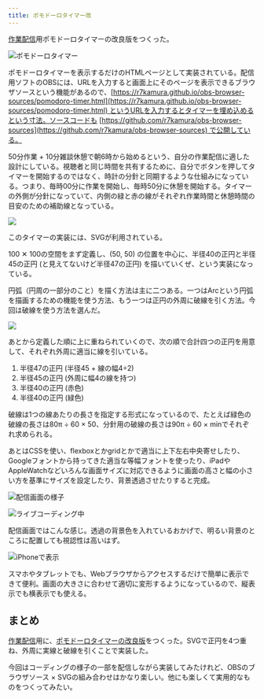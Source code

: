 ```yaml
---
title: ポモドーロタイマー改
---
```

[作業配信](https://www.youtube.com/c/r7kamura)用ポモドーロタイマーの改良版をつくった。

![](https://lh3.googleusercontent.com/docs/ADP-6oEf8lcyZFdR1HCfZvlR491ugYpHBj6CpG05Pj2kjCyv8czl7p3GVAfof5zIxHiMhn9PhKIPPNKSxYmr-7tvI8vMnEIRUx1nGzHkmMvsoValayme2gUEdAzzcIlvOZt1jwEDd0GcSX2w_eANTlhF59QZn9xgGqePYyWS-HEfWHZ-aOQyP9KlVGsG05sVbebWqmTQ5wyzNtU1lfi_b0-_XtkHFmKsCzD_ZWltGvG6ogaaxZkVvRzoxPUgb2WBMp00AcAGgJXoQbY8M0xBZ0WK6zd-4hadDJJrrAZU0m7ohu7QPfd9mzOaPrkoS_ZpeW2k2UmLnJJrQAdcga31Vd5Ir1WeUXBW2ZULVdaf1cCHoQ_mnW8N70R1Yzru2yP0zPW50sCUzyNBlqjr61h5t8srdQhHjsN1ZI1P2Ll53A-6pdJWq9vtJxLfJ297Yit9XO8hORPwzsfiVk8pmKXXg7eD6XRvr6aZzFRqHaLnVoMhjuOyCxRING7P8H_8ECb5GmiKuB6mPV0rgwJGOcZ5lODdUuCqDtZlNleJUWgHQGGXYTtIru6eoHWd-rKr2G5IxbVddPA30uI0q4_Hd47cPoVMGn3Yb2YeWErattYoh566eieYDLCQKqxoYL63S7dAL9LS-EB5uGVre2BWOPpK_4CStlNS_vb1iM_0YCoKfPbwTLH6eAvgiT0Iv8NshMdNUHcoZZwWNe0S5GEVh9C1gvRUkQNx-1E3a8UupD5h93d3G__ee3ai597dYHjb83e2DxJ9A6nOko1XNBzIaqkvSnPr9PFdezeAV5HHjNbHRZbfllGnayxGzyz7K4riP64PCYj9xjefOuhKg_xI7ymePKoxuytzzxDBLt6eF4CdYvDp8KA19cz1vLJ3jLZ4xCgvt6b9G_oU9_f188SHyU_uppppoPM0C-A1J9elHAtFzkhmxQOUdMA5qPCAdGoMuB1PCsO_okFLt9Z-dheijwOYSDWSc8GsB4Ky8K5LveKbhtqY2s1ayiHWSI35dbdoUigrJmJ_TFl7QD2AksKmCLIWvQq9vTIK6f4IRezVMxfPkvuaJ81SMMvpQTazbevJRytNV9bvx9TerPOs5YIqW_quOiWLptt1EWFb3lnELzf668ZlxT1L94JsjIy1YMyCT9jek4H_8qP6P0cRHBOKrrEsFCuh3BQm-GN0IJfXDtnLa2rPNDszN-0Dg0GUcU3l1tC4c_cSJRyEadxwGfgqGmILGUeJTivbyFGqOxXq0GKJ8-9a0K72LK7UWw "ポモドーロタイマー")

ポモドーロタイマーを表示するだけのHTMLページとして実装されている。配信用ソフトのOBSには、URLを入力すると画面上にそのページを表示できるブラウザソースという機能があるので、[https://r7kamura.github.io/obs-browser-sources/pomodoro-timer.html](https://r7kamura.github.io/obs-browser-sources/pomodoro-timer.html) というURLを入力するとタイマーを埋め込めるという寸法。ソースコードも [https://github.com/r7kamura/obs-browser-sources](https://github.com/r7kamura/obs-browser-sources) で公開している。

50分作業 + 10分雑談休憩で朝6時から始めるという、自分の作業配信に適した設計にしている。視聴者と同じ時間を共有するために、自分でボタンを押してタイマーを開始するのではなく、時計の分針と同期するような仕組みになっている。つまり、毎時00分に作業を開始し、毎時50分に休憩を開始する。タイマーの外側が分針になっていて、内側の緑と赤の線がそれぞれ作業時間と休憩時間の目安のための補助線となっている。

![](https://lh3.googleusercontent.com/docs/ADP-6oEAy7mQ1r882sAoZMx-PfyaNpMKMe5tG6AJ_lo39cyyIX8ymHti_5w90ZZMBRusheapzPL6RPc7b4aTt0REQY8qQYP1g9GCDbFKeX8bzASHv_XedV_MaGIka6RnsE_LON6vWW5hTzMpgRluPmIZItJaZ3pTQsqVFqpaBakR5n_A-8EHiUp1T0BneVIhgHhDujsJYlfSrmlv2qE0701HP3CFeIWp80pkg4RrSZ49xB0HUSvf6WUlAxeif8FT7i--d2MfPCFeYL0OjzkdiYbq1Kt0yVtDDZtoNNMluvMf9Vh7l5TlQuHYYKOQLThIamXJJhGUOZmI2vtdRMHley8U4FfLZK8emLNOGdzcTSrhlgi0v_qt_FYoZUdT6y_5zreR5uGkZ6ZXsWf7R4Vf5SxGTy2KBh1AP_q22xZ5ermF1KV6dgSTdFkPxqLRRlMjCTX6W81NJuPrXpLrstaC3KqjyfpP9qdpRwUCMkY2sC0a3jY9MYjzpKsucbXdS-KLZZccx5ZPMxbBM4rT2f9RhGqjq_H271D0w--pyxHa1d_qRA_K5UtxZ-4umnJPkgPAtuNT0gEvWaEKFp_3bXKOeQzU6_bptFbJ6V5fmvj-BifnUQkKGuiPLaXYMsgnSz64gboa8C6UaB5Jnd4oZEGFatNv0PWdeMYYrVMBDuPP0EvM8dETGKItxT7eqiCQqdSMxC8_lrtsVTpFoUV7b83hicCxQIuCsSKTHai_MzLntBylAoRVmR04Kxh-tgY5uWCTAwN732p0PjpgJ9eKC2xPhbNppuBLCZiJkxOSYgBlvhl-do4AavibSkpFcG-RBEebBcpTpVKBifp2Y26oxKEtz9RqP8Rig8c6Jo4ZUPBYvCp3vEvuKWMHZvIfTu2J1OxzZSRos3IQ9pW4MQrBk0ezfNhT-ZOCRNvROtDGA7G9GOx_exEpx72xXo9IVfBbcqwyfvZW7a6YbkNypjtyCqNMyBRrrAsHTvBWQi8gxRuvXINgk365J9-rc4Wu3MKw-WyGE4r5Hm3i5rszxmXoY-ZmF-oH0VY4848E099_XboqGBP5ENETWm1lU5jh5igLz2qRc3PvMlZZifqgldnjZXVccY2z4Mg8-Z3xN870JOrJhpgWlIc4cRhd6xAZN1WFv4gZNYXSpP-fQiC5YRd-ZqpLrX6BoSD8yB7Sx06IKQBcbM4I1TLzD5FHSFBn6uXoYAVu50rHr4eDhYyvN73T-k_291cPO7jm6olQW9RfIMDdWPvkYxSLw1v_tQ)

このタイマーの実装には、SVGが利用されている。

100 ✕ 100の空間をまず定義し、(50, 50) の位置を中心に、半径40の正円と半径45の正円 (と見えてないけど半径47の正円) を描いていくぜ、という実装になっている。

円弧（円周の一部分のこと）を描く方法は主に二つある。一つはArcという円弧を描画するための機能を使う方法、もう一つは正円の外周に破線を引く方法。今回は破線を使う方法を選んだ。

![](https://lh3.googleusercontent.com/docs/ADP-6oGjbSIX3avExG7OS2eWEOOssKjKYmzxT42JHmDq9fLwykmUF81l7nBBcpUR6cXO9n7PjHM3mK0oV_WaK2CINUBe3IZozQr7GPtXWE3AAmn2ddceXuzg4RYTRkslmRWU61P1LS5ZIP2mSf78DOl7oZ5LD_ArCAmxDN0r-ksFyo-tbFzc-KV2EFjfgkJf_VPfBsoucH-y8gTqxEH2fRHmt1lBk-ejdZvfCLlUbCUwV56HKoZCjlbytrBxA9BlDUW271cx-IRLIV1bAJjvBVEiPDkk4J6SpfufOD9TlBo2x1vN-C1OxkkC-3mMPnWT9tgAzfckLv16sE736eLlkn8KM7qYGJ6OpXwlXG3SxTkpN38bbnDwXw4yBEW8MtyAEW-e94otIzOAH0t_ySSFXh8XLYlc9zhsVjugJCSVOxZ8-pnYrDtQO_K9Swl-EcFwsyKkC0at7KPz482efVYGXhhuNAl8qXNMUfxeqa9jNboEQjjarvKQ6esGT6LxipvxTxN-6fUXv7VpHM4nWKXjOubhjNRFvfzax6XFx0KxOUmsYWjq-bPKtZeOWyAeFF3jkVe_UVFqaHskjaElMyPNbvFVUeUW655ICo6V78MduinB-YIwms2fMAP4mYu0laazNZ_H9MuzbT7QxFNxyfoRMWYi9g29uggB8uN1UJm3w9pg1jDBwEw__JgfmI7RhAYdoGgoAor7lzRXJmJZYNugmSiqeRx2qYebiOY4R4Ox-A1GsqOYSXgKnPWqT-U5DgTXbOgYP2qrMIdzCKNe9yvhSPy05esaxQsa3ZlA8LjDeuvR_7F5o6ijF9qROZfgeEMIhUE_E0O74rEiG1qaR_GTo95NMrbDWggSm8Tofz6NU_oQeKKqdLKiC3LF5stlHiPP9GgghGm5s_tC42JVyI9tBwFTb8PWqC8UUqfAzbr2KV0LIuCyhGMQOTKIXRPIwVfmtYNWD2qrvkUpeAIcCOjn3zj2kR40xlmv7Z9l3BLnBb7FluruLJ7m0CaOJqixSBqFv1DEnqzi7D-zMg3pTAAltcZHyvb6pvigsSezRr5KrPSKjKadTuyE3m-uERHN_rz-bhb0c5C9lu140iDUGB-fA-Ytg_DP0n7h47MnsWYC2xx2_B1bXu7CfZqY0vSBCvCPffNIwrxweR_XXcH_VZIr7E7zsshlNJgjIzlZSWIXgBOAUl45-mkdjtZA38vG4Qlk86BtcPqnkFRXpyU9zKfLTg-F8QVmoJ6L0mxK6jv6JpwCV5xSdFMgdQ)

あとから定義した順に上に重ねられていくので、次の順で合計四つの正円を用意して、それぞれ外周に適当に線を引いている。

1.  半径47の正円 (半径45 + 線の幅4÷2)
2.  半径45の正円 (外周に幅4の線を持つ)
3.  半径40の正円 (赤色)
4.  半径40の正円 (緑色)

破線は1つの線あたりの長さを指定する形式になっているので、たとえば緑色の破線の長さは80π ÷ 60 × 50、分針用の破線の長さは90π ÷ 60 × minでそれぞれ求められる。

あとはCSSを使い、flexboxとかgridとかで適当に上下左右中央寄せしたり、Googleフォントから持ってきた適当な等幅フォントを使ったり、iPadやAppleWatchなどいろんな画面サイズに対応できるように画面の高さと幅の小さい方を基準にサイズを設定したり、背景透過させたりすると完成。

![](https://lh3.googleusercontent.com/docs/ADP-6oGFUZuWQoPC6zcVR3u1kAOIhp_tVS_8hbZob_eSFd2wY4e0cNc6oNNlW31UYHZ7ldJv1pcbhUgPpP40ih1aTGzYj81ZnvNfBd9yhRuIZF3qvYfoNiS-z6VXpway5keDdGKedCYy13rYLWuxpBVcRbUa9ZSYJ0efNkIuSq17iEm0ekSbr5m8CRLpZgoInigKrTEcmUpqa6dDgyllfxtEwydXL_VdKaeWlGimWAPEC3mx9L6lmwNEiB6fUKtXZQgG230Nvpc93svE4mk9kb8niulU8RoKEZZocJb0BItowfYlhqOf32VHRud9LL83cYnwavxusLvWGU7bSOgmSoYDxtcIYlzDmktXn3O8fVZvv2h5O4Y0n9UU8xRy6OPU5K3iAkR5foxKo9-SGE15NhCTpsmfMLiddlFKvJZhdHLT-YcPNBFW5OeF8tlrm3UY-BLZagAuHPpyVP7W21spDKhXMMRf41He2xAeL3XJLzsnyXnGVVtPx3g0Fs2AOMl1OdIgnSYt78AkurQava1nu_wDvQqHWDBH61WlfllU9cBcKRjXW5QSx21TRLeLH81DMQdA9M7GUEs16rD_7pumfVkU4pepCAY_VFq84y039e7qlknN7YLy4yIRi46eDGBqgZKUAjChAwWpoZwXCdX-uma1XNDOhPFM367C19ZhEdWDGbxV9yKypUcW7ELSm_YDBoF5AvJ0S6XG8yUXb0RLYYKFsejAC9aBnVjRhCQrpKsUXNbchYu4DdKcfaZFz_3Q-3LFVCXSvCetLqcsY0_tuPwaz0f8rLfk51TuAdjrZXIA5C0eUFjnNfIjeJukmAiULnsmGX2aBjAaBSrMeCCCJUvMVk2guPFz5E3uQm_Tbz8wvx_Ff7us1NXJaSz-_J7a9qyIpIqMpR2a8H3HOIa4FxHJIy2IXmr6usxhvKlok-AKGODZxcZ_7Z5qaGI0r6lR5LjJdhUxgM7AaPf9XWx1_FeV9RY03lelQZbYwtsQ2BBXPs9mCMcDTYCdvKmkniZnrPFR94Y9jBGRRKGwnUW9gMhyZHvRl8aXVtR-D21N5wmLXlgY7rcyeTNcmzALm0he72pfok-thek0PlckYJ3N57pF75rH1H0iRZRTfz4CwMqAytEC0NvJbSWC8m0ypEi3qEwiw7Y3m7BgpUoCdaD5l19UeVoWK8Y0CaQC_xp8NdKYD2_uaG36gCad1lX2VsHrJqzwcvT96e6veMCFABaCDnleHQR8zi_Xpvs9dhHAbh7jO_3ueD9n8A "配信画面の様子")

![](https://lh3.googleusercontent.com/docs/ADP-6oG9DiDWLJvTd8BQRfNKBlWlxrq4bk5DlxqhxBxLhF0I0Rl7ycrkreRhjkGbAX4oP_zQLwtVZEU3G3m5k5Jf6XjzqbY0BvB7FglELdKYjaheEZmmIpgWEV6xchfP1a6jJJo94ffkfHGGe97mnU9N0-wW4_5AAKjOrtGJ9o_lYYQ-PgUdT5ZOvI16ToaDqLnVb7ptg0a4-Bf1J774q-0lLOpOpjSQn0KO6zho2PqsXowq_WWDXy4H0aZCa0Gc5Uw0SZ-fWI-tUn6P5uWG_Y-jet5dXuCJsq5fM8U4YxMDwC6Fc1NNl8ORT0H-6SQzgSo4YXm2nUIXD_pVyoTEJbR_o2p-IDhUZXlVN7LlQYtfkCs29IFmfHD50nXgV0HJ2DoJQCjwkEmBAKUrsAfO2GnzXWhPRRGQhOPApsp6FBOdxyp_Lo-awFnpJQP1WIzHCfFGHf9gz6zJH739RYAGiPjW6GzN6uV4YhKklxvpZ1SqAHBmUYHavEnbE64GlkqHx3fifMaQZ3sJof8Ru-93UpTYMtH2jXh96izB4nUnPe48sEPd7H-V1sY_KCYcBC37i-_WmVtb3mkTzVQG4abdRhGEdks3sfeB9oksJXRVtyveLebiYrNYXXorSBSXJfR4IVwp6kBWU1EKmfGGb2Txvlweo6wBdK-zyguKAyShRTokqukZZcoKoMEZnQzZmJO73bsOtANoxVTW39ALwJE_KrEWUAWM0GmgiJiksHxBViwjbJl1axYR7sjkv1bXTI1adi2vuFNeBgYhKlWVrRyUdx1AseiWaTNmTYJEZ-RK4VIsgpDNlz3wRdWx0-cSbgP-yMps5eaalhnJyRyT9YlEjiOiytG_QkoUHINMQIp9WyoqHIqPBjKAVNtK90hjb2rl78BD6kZn5Wkl1tmoqnWWQ3T8DZ5ndNM8TtiyU4HVnauXWDpgCWBY6cJajqaJiKBwFm-YF7EYEY1FgMHfo54ayeOdKJXwAZJoYf4fBwy_VmcB3Pg7Vb-2dSyia5O3DvSgMEhYBFzmn0g7dIUXY0WwGul2LBM4zqMIwESMlo8B8ij7OAzE4Uto6k9-D_HxhyF9rAqe3tC3Hy_MynEPo6DeUXcBvHq8UbWlx4GRkfUbwyGVvNyJZY079qYHxV8hF329e0_L_Ns4z6bl_xzDCELB4P2rLrEoXOFwqb3y8RRhid-dqloATkFn_tuzwhpkcGWXW6hpwNLBgQLTNsCT_LXzs7sjXKeMfccWm6tdBw4Qg4wBCZxRxPkRbg "ライブコーディング中")

配信画面ではこんな感じ。透過の背景色を入れているおかげで、明るい背景のところに配置しても視認性は高いはず。

![](https://lh3.googleusercontent.com/docs/ADP-6oHG3W-CFRZuYL9igFRyazHAqwrNrGrKzREIYhXiReyI3lA1FmqiGF2JFZM-sVTCj9BjDbpf8IpuLVKyUmulz1H1h2lwUYssiqFwfVM1H3bdwqtlY09rUQm-WefsjtF6Ia6_9UJ-iatNslt11UBNw2HrLz94f0up5bS0kK9Y0aLe4MmR6U33oP7XPxketvubxtiynLhXhtHiU3wHUIxVlny4-C8KFEpOxK6Nm-39fwYXyrC9f_Zc1QcaIxtJx_f60dsX9OIeTNUzI_tvMutchKfIrmYZdDCgWsvAd28bd5hCX384DmjNflS_9Rf-tsBKAAWhAzunFrTRG1LqZSzyjkaV2lLbOighJSe2kYKKu_inRmGY_4WCzWiIXYZzAYuoq4rM44-hYAD_6XbYsFlyT6sVSBEn4B6vPNzwyYWUMApJTH2VIp8D4Cuov_M6wYnjwXAGZgz5ji-LpdNmU_JaKF2vG17v3H0diIFaGCHPmtuvGyhmLnHqUACRxWo_miX88GkJo2FUV4-sjkxu9eG2ulnMVOgQz8u1Cc_Hx3_E_oD8tvqFYTMD2damrkTactvqOCKy5V8uG6-okwUmAeKxcetvG0OsPu1NZUZsblH-eUcM-jTy7Cj1ccfvX9d_wESXEnIQOp7stBJYuVObHi1GHDP2fqbJrwmL5Nl6X1Tmuaqq8fSeLCqH260FbI6df_hmaKjCgn5Gg3nx_TitE3bRRTEZ--wN8fC21J-oYFJcVTk9C_rUT7esVCcnE1P2N1zcfP3C7tzhmgRhZoQ9d0QboaHyfrZdSBaJXrIopUvpv4vT4uim0XxBoj0YEhnKKliig2776SFv8tsoCdNLmosq_HQovQbBX1YU16FNVDLWH1g3QV5I6zaEXFLATbopu2HyodK9xtC9Z4fYTDdc4dt5VepbmFId5ut58O1S58AXIr-ikqWcFaa6InXwAy_jWEoJutIi9xORSqPbmMbjI4CBNeRkHMq6c8pHdjyWQZp1r1kgQ5vBlcBR5I5iuoS6p40EJSkov_7U0ja17f_slIK0HwWbzUicHgvnlCyKXJ_ER3xtUHB3orKCWhKXZM9zr0eBhnGeXcAIJH8e9inggOnwar81ni2tfi36Si-Ct51zhJFOrZnfn9qKS_fz-0SVaPU2qgpQWSFDX8bnIhwqHYceBlGzeqOhXRZbnpsos0LZZu1p2aTxzn3aj7Apt-sqPF69T9w-li8TTz9JRqfOfNfb-XZK5TjUCcu8meu-FoVWDhtC9rGBwQ "iPhoneで表示")

スマホやタブレットでも、Webブラウザからアクセスするだけで簡単に表示できて便利。画面の大きさに合わせて適切に変形するようになっているので、縦表示でも横表示でも使える。

まとめ
---

[作業配信](https://www.youtube.com/c/r7kamura)用に、[ポモドーロタイマーの改良版](https://github.com/r7kamura/obs-browser-sources)をつくった。SVGで正円を4つ重ね、外周に実線と破線を引くことで実装した。

今回はコーディングの様子の一部を配信しながら実装してみたけれど、OBSのブラウザソース × SVGの組み合わせはかなり楽しい。他にも楽しくて実用的なものをつくってみたい。
